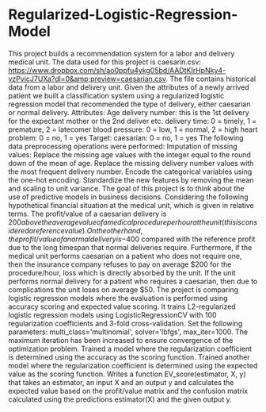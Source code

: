 # Regularized-Logistic-Regression-Model
This project builds a recommendation system for a labor and delivery medical unit. The data used for this project is caesarin.csv: https://www.dropbox.com/sh/ao0ppfu4ykg05bd/AADtKIrHpNky4-vzPvicJ7UXa?dl=0&amp;preview=caesarian.csv.  The file contains historical data from a labor and delivery unit. Given the attributes of a newly arrived patient we built a classification system using a regularized logistic regression model that recommended the type of delivery, either caesarian or normal delivery.  Attributes:  Age  delivery number: this is the 1st delivery for the expectant mother or the 2nd deliver etc.  delivery time: 0 = timely, 1 = premature, 2 = latecomer  blood pressure: 0 = low, 1 = normal, 2 = high  heart problem: 0 = no, 1 = yes   Target: caesarian: 0 = no, 1 = yes  The following data preprocessing operations were performed:   Imputation of missing values:  Replace the missing age values with the integer equal to the round down of the mean of age.  Replace the missing delivery number values with the most frequent delivery number.  Encode the categorical variables using the one-hot encoding.  Standardize the new features by removing the mean and scaling to unit variance.  The goal of this project is to think about the use of predictive models in business  decisions.   Considering the following hypothetical financial situation at the medical unit, which is given in relative terms.    The profit/value of a caesarian delivery is $200 above the average value of a medical procedure per hour at the unit (this is considered a reference value). On the other hand, the profit/value of a normal delivery is -$400 compared with the reference profit due to the long timespan that normal deliveries require.   Furthermore, if the medical unit performs caesarian on a patient who does not require one, then the insurance company refuses to pay on average $200 for the procedure/hour, loss which is directly absorbed by the unit. If the unit performs normal delivery for a patient who requires a caesarian, then due to complications the unit loses on average $50.  The project is comparing logistic regression models where the evaluation is performed using accuracy scoring and expected value scoring. It trains L2-regularized logistic regression models using LogisticRegressionCV with 100 regularization coefficients and 3-fold cross-validation. Set the following parameters: multi_class='multinomial', solver='lbfgs', max_iter=1000. The maximum iteration has been increased to ensure convergence of the optimization problem.   Trained a model where the regularization coefficient is determined using the accuracy as the scoring function.   Trained another model where the regularization coefficient is determined using the expected value as the scoring function.   Writes a function EV_score(estimator, X, y) that takes an estimator, an input X and an output y and calculates the expected value based on the profit/value matrix and the confusion matrix calculated using the predictions estimator(X) and the given output y.
